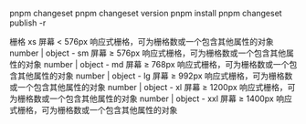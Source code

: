 pnpm changeset
pnpm changeset version
pnpm install
pnpm changeset publish -r

栅格
xs 屏幕 < 576px 响应式栅格，可为栅格数或一个包含其他属性的对象 number | object -
sm 屏幕 ≥ 576px 响应式栅格，可为栅格数或一个包含其他属性的对象 number | object -
md 屏幕 ≥ 768px 响应式栅格，可为栅格数或一个包含其他属性的对象 number | object -
lg 屏幕 ≥ 992px 响应式栅格，可为栅格数或一个包含其他属性的对象 number | object -
xl 屏幕 ≥ 1200px 响应式栅格，可为栅格数或一个包含其他属性的对象 number | object -
xxl 屏幕 ≥ 1400px 响应式栅格，可为栅格数或一个包含其他属性的对象
